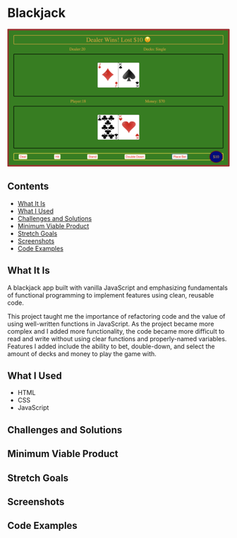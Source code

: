 # Blackjack
![Image description](images/Blackjack-App.png)
## Contents
- [What It Is](#What-It-Is)
- [What I Used](#What-I-Used)
- [Challenges and Solutions](#Challenges-and-Solutions)
- [Minimum Viable Product](#Minimum-Viable-Product)
- [Stretch Goals](#Stretch-Goals)
- [Screenshots](#Screenshots)
- [Code Examples](#Code-Examples)
## What It Is
A blackjack app built with vanilla JavaScript and emphasizing fundamentals of functional programming to implement features
using clean, reusable code.  

This project taught me the importance of refactoring code and the value of using well-written functions in JavaScript. As the project became more complex and I added more functionality, the code became more difficult to read and write without using clear functions and properly-named variables. Features I added include the ability to bet, double-down, and select the amount of decks and money to play the game with.
## What I Used
- HTML
- CSS
- JavaScript
## Challenges and Solutions
## Minimum Viable Product
## Stretch Goals
## Screenshots
## Code Examples
